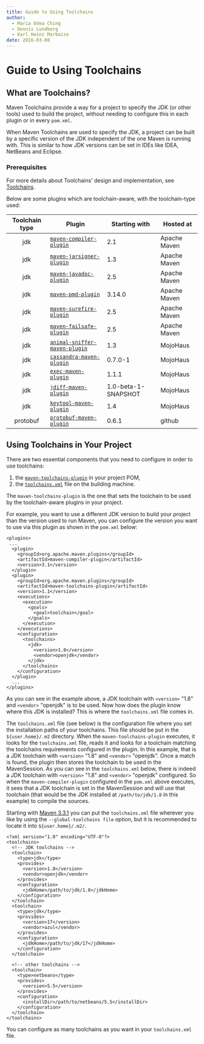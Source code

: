 ```yaml
---
title: Guide to Using Toolchains
author: 
  - Maria Odea Ching
  - Dennis Lundberg
  - Karl Heinz Marbaise
date: 2016-03-08
---
```


<!-- Licensed to the Apache Software Foundation (ASF) under one-->
<!-- or more contributor license agreements.  See the NOTICE file-->
<!-- distributed with this work for additional information-->
<!-- regarding copyright ownership.  The ASF licenses this file-->
<!-- to you under the Apache License, Version 2.0 (the-->
<!-- "License"); you may not use this file except in compliance-->
<!-- with the License.  You may obtain a copy of the License at-->
<!---->
<!--   http://www.apache.org/licenses/LICENSE-2.0-->
<!---->
<!-- Unless required by applicable law or agreed to in writing,-->
<!-- software distributed under the License is distributed on an-->
<!-- "AS IS" BASIS, WITHOUT WARRANTIES OR CONDITIONS OF ANY-->
<!-- KIND, either express or implied.  See the License for the-->
<!-- specific language governing permissions and limitations-->
<!-- under the License.-->
<!-- NOTE: For help with the syntax of this file, see:-->
<!-- http://maven.apache.org/doxia/references/apt-format.html-->
# Guide to Using Toolchains

## What are Toolchains?

Maven Toolchains provide a way for a project to specify the JDK \(or other tools\) used to build the project, without needing to configure this in each plugin or in every `pom.xml`\.

When Maven Toolchains are used to specify the JDK, a project can be built by a specific version of the JDK independent of the one Maven is running with\. This is similar to how JDK versions can be set in IDEs like IDEA, NetBeans and Eclipse\.

### Prerequisites

For more details about Toolchains&apos; design and implementation, see [Toolchains](https://cwiki\.apache\.org/confluence/display/MAVENOLD/Toolchains)\.

Below are some plugins which are toolchain\-aware, with the toolchain\-type used:

|Toolchain type|**Plugin**|**Starting with**|**Hosted at**|
|:---:|---|---|---|
|jdk|[`maven-compiler-plugin`](/plugins/maven\-compiler\-plugin/)|2\.1|Apache Maven|
|jdk|[`maven-jarsigner-plugin`](/plugins/maven\-jarsigner\-plugin/)|1\.3|Apache Maven|
|jdk|[`maven-javadoc-plugin`](/plugins/maven\-javadoc\-plugin/)|2\.5|Apache Maven|
|jdk|[`maven-pmd-plugin`](/plugins/maven\-pmd\-plugin/)|3\.14\.0|Apache Maven|
|jdk|[`maven-surefire-plugin`](/plugins/maven\-surefire\-plugin/)|2\.5|Apache Maven|
|jdk|[`maven-failsafe-plugin`](/plugins/maven\-failsafe\-plugin/)|2\.5|Apache Maven|
|jdk|[`animal-sniffer-maven-plugin`](https://www\.mojohaus\.org/animal\-sniffer/animal\-sniffer\-maven\-plugin/)|1\.3|MojoHaus|
|jdk|[`cassandra-maven-plugin`](https://www\.mojohaus\.org/cassandra\-maven\-plugin/)|0\.7\.0\-1|MojoHaus|
|jdk|[`exec-maven-plugin`](https://www\.mojohaus\.org/exec\-maven\-plugin/)|1\.1\.1|MojoHaus|
|jdk|[`jdiff-maven-plugin`](https://www\.mojohaus\.org/jdiff\-maven\-plugin/)|1\.0\-beta\-1\-SNAPSHOT|MojoHaus|
|jdk|[`keytool-maven-plugin`](https://www\.mojohaus\.org/keytool/keytool\-maven\-plugin/)|1\.4|MojoHaus|
|protobuf|[`protobuf-maven-plugin`](https://www\.xolstice\.org/protobuf\-maven\-plugin/examples/protobuf\-toolchain\.html)|0\.6\.1|github|
## Using Toolchains in Your Project

There are two essential components that you need to configure in order to use toolchains:

1. the [`maven-toolchains-plugin`](/plugins/maven\-toolchains\-plugin/) in your project POM,
1. the [`toolchains.xml`](/ref/current/maven\-core/toolchains\.html) file on the building machine\.

The `maven-toolchains-plugin` is the one that sets the toolchain to be used by the toolchain\-aware plugins in your project\.

For example, you want to use a different JDK version to build your project than the version used to run Maven, you can configure the version you want to use via this plugin as shown in the `pom.xml` below:

```
<plugins>
 ...
  <plugin>
    <groupId>org.apache.maven.plugins</groupId>
    <artifactId>maven-compiler-plugin</artifactId>
    <version>3.1</version>
  </plugin>
  <plugin>
    <groupId>org.apache.maven.plugins</groupId>
    <artifactId>maven-toolchains-plugin</artifactId>
    <version>1.1</version>
    <executions>
      <execution>
        <goals>
          <goal>toolchain</goal>
        </goals>
      </execution>
    </executions>
    <configuration>
      <toolchains>
        <jdk>
          <version>1.8</version>
          <vendor>openjdk</vendor>
        </jdk>
      </toolchains>
    </configuration>
  </plugin>
  ...
</plugins>
```

As you can see in the example above, a JDK toolchain with `<version>` &quot;1\.8&quot; and `<vendor>` &quot;openjdk&quot; is to be used\. Now how does the plugin know where this JDK is installed? This is where the `toolchains.xml` file comes in\.

The `toolchains.xml` file \(see below\) is the configuration file where you set the installation paths of your toolchains\. This file should be put in the `${user.home}/.m2` directory\. When the `maven-toolchains-plugin` executes, it looks for the `toolchains.xml` file, reads it and looks for a toolchain matching the toolchains requirements configured in the plugin\. In this example, that is a JDK toolchain with `<version>` &quot;1\.8&quot; and `<vendor>` &quot;openjdk&quot;\. Once a match is found, the plugin then stores the toolchain to be used in the MavenSession\. As you can see in the `toolchains.xml` below, there is indeed a JDK toolchain with `<version>` &quot;1\.8&quot; and `<vendor>` &quot;openjdk&quot; configured\. So when the `maven-compiler-plugin` configured in the `pom.xml` above executes, it sees that a JDK toolchain is set in the MavenSession and will use that toolchain \(that would be the JDK installed at `/path/to/jdk/1.8` in this example\) to compile the sources\.

Starting with [Maven 3\.3\.1](/docs/3\.3\.1/release\-notes\.html) you can put the `toolchains.xml` file wherever you like by using the `--global-toolchains file` option, but it is recommended to locate it into `${user.home}/.m2/`\. 

```
<?xml version="1.0" encoding="UTF-8"?>
<toolchains>
  <!-- JDK toolchains -->
  <toolchain>
    <type>jdk</type>
    <provides>
      <version>1.8</version>
      <vendor>openjdk</vendor>
    </provides>
    <configuration>
      <jdkHome>/path/to/jdk/1.8</jdkHome>
    </configuration>
  </toolchain>
  <toolchain>
    <type>jdk</type>
    <provides>
      <version>17</version>
      <vendor>azul</vendor>
    </provides>
    <configuration>
      <jdkHome>/path/to/jdk/17</jdkHome>
    </configuration>
  </toolchain>

  <!-- other toolchains -->
  <toolchain>
    <type>netbeans</type>
    <provides>
      <version>5.5</version>
    </provides>
    <configuration>
      <installDir>/path/to/netbeans/5.5</installDir>
    </configuration>
  </toolchain>
</toolchains>
```

You can configure as many toolchains as you want in your `toolchains.xml` file\.

